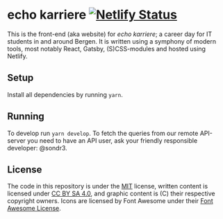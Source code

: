 # echo karriere [![Netlify Status](https://api.netlify.com/api/v1/badges/7f4062ba-7f17-4dcf-87dd-39a963ae7ee2/deploy-status)](https://app.netlify.com/sites/echokarriere/deploys)

This is the front-end (aka website) for _echo karriere_; a career day for IT
students in and around Bergen. It is written using a symphony of modern tools,
most notably React, Gatsby, (S)CSS-modules and hosted using Netlify.

## Setup

Install all dependencies by running `yarn`.

## Running

To develop run `yarn develop`. To fetch the queries from our remote API-server
you need to have an API user, ask your friendly responsible developer: @sondr3.

## License

The code in this repository is under the [MIT](https://github.com/echo-uib/echo-karriere/blob/master/LICENSE)
license, written content is licensed under [CC BY SA 4.0](https://creativecommons.org/licenses/by-sa/4.0/),
and graphic content is (C) their respective copyright owners. Icons are licensed by Font Awesome under their
[Font Awesome License](https://fontawesome.com/license).
